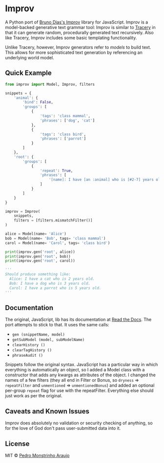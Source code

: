 # Improv

A Python port of [Bruno Dias's Improv](https://github.com/sequitur/improv) library for JavaScript. Improv is a model-backed generative text grammar tool: Improv is similar to [Tracery](https://tracery.io/) in that it can generate random, procedurally generated text recursively. Also like Tracery, Improv includes some basic templating functionality.

Unlike Tracery, however, Improv generators refer to *models* to build text. This allows for more sophisticated text generation by referencing an underlying world model.

## Quick Example

```python
from improv import Model, Improv, filters

snippets = {
    'animal': {
        'bind': False,
        'groups': [
            {
                'tags': 'class mammal',
                'phrases': ['dog', 'cat']
            },
            {
                'tags': 'class bird',
                'phrases': ['parrot']
            }
        ]
    },
    'root': {
        'groups': [
            {
                'repeat': True,
                'phrases': [
                    '[name]: I have [an :animal] who is [#2-7] years old.'
                ]
            }
        ]
    }
}

improv = Improv(
    snippets, 
    filters = [filters.mismatchFilter()]
)

alice = Model(name= 'Alice') 
bob = Model(name= 'Bob', tags= 'class mammal')
carol = Model(name= 'Carol', tags= 'class bird')

print(improv.gen('root', alice))
print(improv.gen('root', bob))
print(improv.gen('root', carol))

'''
Should produce something like:
  Alice: I have a cat who is 2 years old.
  Bob: I have a dog who is 3 years old.
  Carol: I have a parrot who is 5 years old.
'''

```

## Documentation

The original, JavaScript, lib has its documentation at [Read the Docs](http://improv.readthedocs.org/en/latest/). 
The port attempts to stick to that. It uses the same calls:
- `gen (snippetName, model)`
- `getSubModel (model, subModelName)`
- `clearHistory ()`
- `clearTagHistory ()`
- `phraseAudit ()`

Snippets follow the original syntax. JavaScript has a particular way in which everything is automatically an object,
so I added a Model class with a constructor that adds any kwargs as attributes of the object. I changed the names of 
a few filters (they all end in Filter or Bonus, so `dryness` => `repeatFilter` and `unmentioned` => `unmentionedBonus`) 
and added an optional per-group `repeat` flag for use with the repeatFilter. Everything else should just work as per the original.

## Caveats and Known Issues

Improv does absolutely no validation or security checking of anything, so for the love of God don't pass user-submitted data into it.

## License

MIT © [Pedro Monstrinho Araujo](https://github.com/monstrim)
